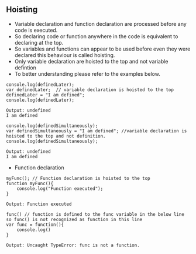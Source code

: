 ## Hoisting 

* Variable declaration and function declaration are processed before any code is executed. 
* So declaring code or function anywhere in the
code is equivalent to declaring at the top.
* So variables and functions can appear to be used before even they were declared this behaviour is called hoisting.
* Only variable declaration are hoisted to the top and not variable defintion
* To better understanding please refer to the examples below.
```
console.log(definedLater);
var definedLater;  // variable declaration is hoisted to the top
definedLater = "I am defined";
console.log(definedLater);

Output: undefined
I am defined
```
```
console.log(definedSimultaneously);
var definedSimultaneously = "I am defined"; //variable declaration is hoisted to the top and not definition.
console.log(definedSimultaneously);

Output: undefined
I am defined
```
* Function declaration
```
myFunc(); // Function declaration is hoisted to the top
function myFunc(){
	console.log("Function executed");
}

Output: Function executed
```
```
func() // function is defined to the func variable in the below line so func() is not recognized as function in this line 
var func = function(){
	console.log()
}

Output: Uncaught TypeError: func is not a function.
```


